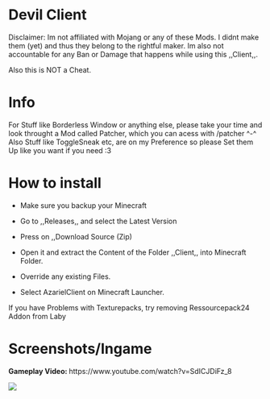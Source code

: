 # Devil Client

Disclaimer: Im not affiliated with Mojang or any of these Mods. I didnt make them (yet) and thus they belong to the rightful maker. Im also not accountable for any Ban or Damage that happens while using this ,,Client,,.

Also this is NOT a Cheat.

# Info

For Stuff like Borderless Window or anything else, please take your time and look throught a Mod called Patcher, which you can acess with /patcher ^-^
Also Stuff like ToggleSneak etc, are on my Preference so please Set them Up like you want if you need :3

# How to install

- Make sure you backup your Minecraft

- Go to ,,Releases,, and select the Latest Version

- Press on ,,Download Source (Zip)

- Open it and extract the Content of the Folder ,,Client,, into Minecraft Folder.

- Override any existing Files.

- Select AzarielClient on Minecraft Launcher.

If you have Problems with Texturepacks, try removing Ressourcepack24 Addon from Laby

# Screenshots/Ingame
<p>
  <b> Gameplay Video: </b>
https://www.youtube.com/watch?v=SdICJDiFz_8
<p>
<img src=https://i.imgur.com/1v0oBNE.png></img>
<p>

